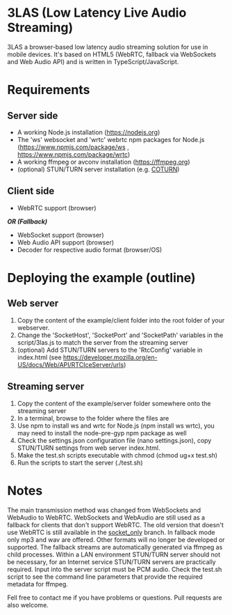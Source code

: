 3LAS (Low Latency Live Audio Streaming)
====

3LAS a browser-based low latency audio streaming solution for use in mobile devices.
It's based on HTML5 (WebRTC, fallback via WebSockets and Web Audio API) and is written in TypeScript/JavaScript.

Requirements
===

Server side
---
- A working Node.js installation (https://nodejs.org)
- The 'ws' websocket and 'wrtc' webrtc npm packages for Node.js (https://www.npmjs.com/package/ws , https://www.npmjs.com/package/wrtc)
- A working ffmpeg or avconv installation (https://ffmpeg.org)
- (optional) STUN/TURN server installation (e.g. [COTURN](https://github.com/coturn/coturn))

Client side
---
- WebRTC support (browser)

___OR (Fallback)___

- WebSocket support (browser)
- Web Audio API support (browser)
- Decoder for respective audio format (browser/OS)

Deploying the example (outline)
===

Web server
---
1. Copy the content of the example/client folder into the root folder of your webserver.
2. Change the 'SocketHost', 'SocketPort' and 'SocketPath' variables in the script/3las.js to match the server from the streaming server
3. (optional) Add STUN/TURN servers to the 'RtcConfig' variable in index.html (see https://developer.mozilla.org/en-US/docs/Web/API/RTCIceServer/urls)

Streaming server
---
1. Copy the content of the example/server folder somewhere onto the streaming server
2. In a terminal, browse to the folder where the files are
3. Use npm to install ws and wrtc for Node.js (npm install ws wrtc), you may need to install the node-pre-gyp npm package as well
4. Check the settings.json configuration file (nano settings.json), copy STUN/TURN settings from web server index.html.
5. Make the test.sh scripts executable with chmod (chmod ug+x test.sh)
6. Run the scripts to start the server (./test.sh)

Notes
===
The main transmission method was changed from WebSockets and WebAudio to WebRTC.
WebSockets and WebAudio are still used as a fallback for clients that don't support WebRTC.
The old version that doesn't use WebRTC is still available in the [socket_only](https://github.com/JoJoBond/3LAS/tree/socket_only) branch.
In fallback mode only mp3 and wav are offered. Other formats will no longer be developed or supported.
The fallback streams are automatically generated via ffmpeg as child processes.
Within a LAN environment STUN/TURN server should not be necessary, for an Internet service STUN/TURN servers are practically required.
Input into the server script must be PCM audio. Check the test.sh script to see the command line parameters that provide the required metadata for ffmpeg.

Fell free to contact me if you have problems or questions.
Pull requests are also welcome.
